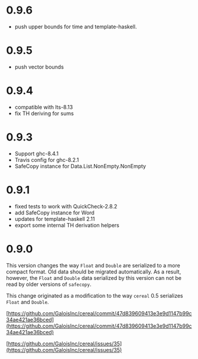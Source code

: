 0.9.6
=====

 - push upper bounds for time and template-haskell.

0.9.5
=====

 - push vector bounds 

0.9.4
=====

 - compatible with lts-8.13
 - fix TH deriving for sums
 
0.9.3
=====
  - Support ghc-8.4.1
  - Travis config for ghc-8.2.1
  - SafeCopy instance for Data.List.NonEmpty.NonEmpty

0.9.1
=====

 - fixed tests to work with QuickCheck-2.8.2
 - add SafeCopy instance for Word
 - updates for template-haskell 2.11
 - export some internal TH derivation helpers

0.9.0
=====

This version changes the way `Float` and `Double` are serialized to a
more compact format. Old data should be migrated automatically. As a
result, however, the `Float` and `Double` data serialized by this version can not be read
by older versions of `safecopy`.

This change originated as a modification to the way `cereal` 0.5 serializes `Float` and `Double`.

[https://github.com/GaloisInc/cereal/commit/47d839609413e3e9d1147b99c34ae421ae36bced](https://github.com/GaloisInc/cereal/commit/47d839609413e3e9d1147b99c34ae421ae36bced)

[https://github.com/GaloisInc/cereal/issues/35](https://github.com/GaloisInc/cereal/issues/35)
